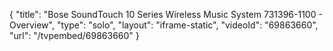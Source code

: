 {
    "title": "Bose SoundTouch 10 Series Wireless Music System 731396-1100 - Overview",
    "type": "solo",
    "layout": "iframe-static",
    "videoId": "69863660",
    "url": "\/tvpembed\/69863660"
}